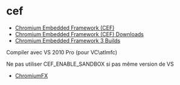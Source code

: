 # cef
- [Chromium Embedded Framework (CEF)](https://bitbucket.org/chromiumembedded/cef/)
- [Chromium Embedded Framework (CEF) Downloads](http://www.magpcss.net/cef_downloads/)
- [Chromium Embedded Framework 3 Builds](https://cefbuilds.com/)

Compiler avec VS 2010 Pro (pour VC\atlmfc)

Ne pas utiliser CEF_ENABLE_SANDBOX si pas même version de VS

- [ChromiumFX](https://bitbucket.org/wborgsm/chromiumfx/)
